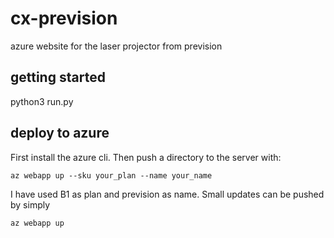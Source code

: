 # cx-prevision
azure website for the laser projector from prevision

## getting started
python3 run.py

## deploy to azure
First install the azure cli. Then push a directory to the server with:
```
az webapp up --sku your_plan --name your_name
```
I have used B1 as plan and prevision as name.
Small updates can be pushed by simply
```
az webapp up
```
